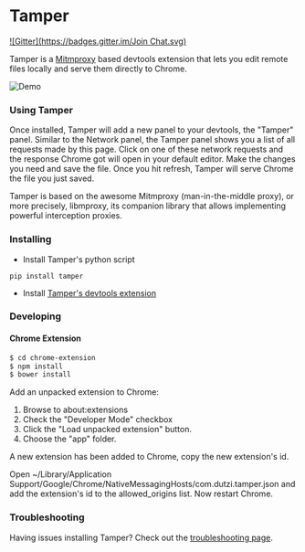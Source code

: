 # Tamper
[![Gitter](https://badges.gitter.im/Join Chat.svg)](https://gitter.im/dutzi/tamper?utm_source=badge&utm_medium=badge&utm_campaign=pr-badge&utm_content=badge)

Tamper is a [Mitmproxy](http://www.mitmproxy.org) based devtools extension that lets you edit remote files locally and serve them directly to Chrome.

![Demo](https://github.com/dutzi/tamper/blob/master/assets/demo.gif)
### Using Tamper

Once installed, Tamper will add a new panel to your devtools, the "Tamper" panel. Similar to the Network panel, the Tamper panel shows you a list of all requests made by this page. Click on one of these network requests and the response Chrome got will open in your default editor. Make the changes you need and save the file. Once you hit refresh, Tamper will serve Chrome the file you just saved.

Tamper is based on the awesome Mitmproxy (man-in-the-middle proxy), or more precisely, libmproxy, its companion library that allows implementing powerful interception proxies.

### Installing

* Install Tamper's python script
```
pip install tamper
```
* Install [Tamper's devtools extension](https://chrome.google.com/webstore/detail/tamper/mabhojhgigkmnkppkncbkblecnnanfmd)

### Developing

#### Chrome Extension

```bash
$ cd chrome-extension
$ npm install
$ bower install
```

Add an unpacked extension to Chrome:

1. Browse to about:extensions
2. Check the "Developer Mode" checkbox
3. Click the "Load unpacked extension" button.
4. Choose the "app" folder. 

A new extension has been added to Chrome, copy the new extension's id.

Open ~/Library/Application Support/Google/Chrome/NativeMessagingHosts/com.dutzi.tamper.json and add the extension's id to the allowed_origins list. Now restart Chrome.

### Troubleshooting

Having issues installing Tamper? Check out the [troubleshooting page](https://github.com/dutzi/tamper/wiki/Troubleshooting).
